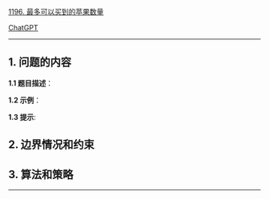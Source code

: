 [1196. 最多可以买到的苹果数量](https://leetcode.cn/problems/how-many-apples-can-you-put-into-the-basket)

[ChatGPT](chat.openai.com)

---

## 1. 问题的内容
**1.1 题目描述**：

**1.2 示例**：

**1.3 提示**:

## 2. 边界情况和约束


## 3. 算法和策略

---

